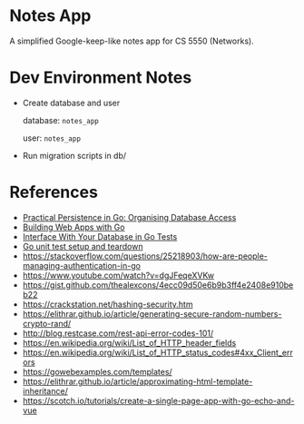 # Notes App

A simplified Google-keep-like notes app for CS 5550 (Networks).

# Dev Environment Notes

- Create database and user
  
  database: `notes_app`
  
  user: `notes_app`
- Run migration scripts in db/

# References

- [Practical Persistence in Go: Organising Database Access](http://www.alexedwards.net/blog/organising-database-access)
- [Building Web Apps with Go](https://codegangsta.gitbooks.io/building-web-apps-with-go/content/)
- [Interface With Your Database in Go Tests](https://robots.thoughtbot.com/interface-with-your-database-in-go)
- [Go unit test setup and teardown](https://blog.karenuorteva.fi/go-unit-test-setup-and-teardown-db1601a796f2)
- https://stackoverflow.com/questions/25218903/how-are-people-managing-authentication-in-go
- https://www.youtube.com/watch?v=dgJFeqeXVKw
- https://gist.github.com/thealexcons/4ecc09d50e6b9b3ff4e2408e910beb22
- https://crackstation.net/hashing-security.htm
- https://elithrar.github.io/article/generating-secure-random-numbers-crypto-rand/
- http://blog.restcase.com/rest-api-error-codes-101/
- https://en.wikipedia.org/wiki/List_of_HTTP_header_fields
- https://en.wikipedia.org/wiki/List_of_HTTP_status_codes#4xx_Client_errors
- https://gowebexamples.com/templates/
- https://elithrar.github.io/article/approximating-html-template-inheritance/
- https://scotch.io/tutorials/create-a-single-page-app-with-go-echo-and-vue
